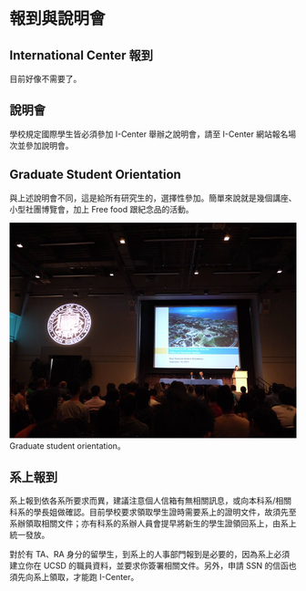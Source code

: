 # 報到與說明會

## International Center 報到
目前好像不需要了。


## 說明會
學校規定國際學生皆必須參加 I-Center 舉辦之說明會，請至 I-Center 網站報名場次並參加說明會。


## Graduate Student Orientation
與上述說明會不同，這是給所有研究生的，選擇性參加。簡單來說就是幾個講座、小型社團博覽會，加上 Free food 跟紀念品的活動。

![Orientation](/img/orientation.jpg)
Graduate student orientation。


## 系上報到
系上報到依各系所要求而異，建議注意個人信箱有無相關訊息，或向本科系/相關科系的學長姐做確認。目前學校要求領取學生證時需要系上的證明文件，故須先至系辦領取相關文件；亦有科系的系辦人員會提早將新生的學生證領回系上，由系上統一發放。

對於有 TA、RA 身分的留學生，到系上的人事部門報到是必要的，因為系上必須建立你在 UCSD 的職員資料，並要求你簽署相關文件。另外，申請 SSN 的信函也須先向系上領取，才能跑 I-Center。

